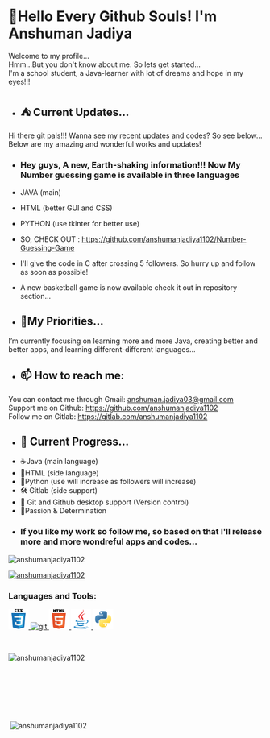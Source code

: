 # 👋Hello Every Github Souls! I'm Anshuman Jadiya
Welcome to my profile...                                                                                                                                                                   
Hmm...But you don't know about me. So lets get started...                                                                                                                                     
I'm a school student, a Java-learner with lot of dreams and hope in my eyes!!!  

<!--
**anshumanjadiya1102/anshumanjadiya1102** is a ✨ _special_ ✨ repository because its `README.md` (this file) appears on your GitHub profile.

Here are some ideas to get you started:-->
- ## ⛺ Current Updates...
 Hi there git pals!!! Wanna see my recent updates and codes?                                                                                                                                So see below... Below are my amazing and wonderful works and updates!                            
 - ### Hey guys, A new, Earth-shaking information!!! Now My Number guessing game is available in three languages
 - JAVA (main)
 - HTML (better GUI and CSS)
 - PYTHON (use tkinter for better use)
 - SO, CHECK OUT : https://github.com/anshumanjadiya1102/Number-Guessing-Game
 - I'll give the code in C after crossing 5 followers. So hurry up and follow as soon as possible!

 - A new basketball game is now available check it out in repository section...   
 -  ## 🔭My Priorities...
 I’m currently focusing on learning more and more Java, creating better and better apps, and learning different-different languages...
- ## 📫 How to reach me:
You can contact me through Gmail: anshuman.jadiya03@gmail.com                                                                                                                              
Support me on Github: https://github.com/anshumanjadiya1102                                                                                                                                
Follow me on Gitlab: https://gitlab.com/anshumanjadiya1102
-  ## 🌱 Current Progress...
 - ☕Java (main language)
 - 📕HTML (side language)
 - 🗽Python (use will increase as followers will increase)
 - 🛠 Gitlab (side support)
 - 🚀 Git and Github desktop support (Version control)
 - 🎨Passion & Determination
- ### If you like my work so follow me, so based on that I'll release more and more wondreful apps and codes...




<p align="left"> <img src="https://komarev.com/ghpvc/?username=anshumanjadiya1102&label=Profile%20views&color=0e75b6&style=flat" alt="anshumanjadiya1102" /> </p>

<p align="left"; background-color="black"> <a href="https://github.com/ryo-ma/github-profile-trophy"><img src="https://github-profile-trophy.vercel.app/?username=anshumanjadiya1102" alt="anshumanjadiya1102" /></a> </p>
<p align="left">
</p>
<h3 align="left">Languages and Tools:</h3>
<p align="left"> <a href="https://www.w3schools.com/css/" target="_blank" rel="noreferrer"> <img src="https://raw.githubusercontent.com/devicons/devicon/master/icons/css3/css3-original-wordmark.svg" alt="css3" width="40" height="40"/> </a> <a href="https://git-scm.com/" target="_blank" rel="noreferrer"> <img src="https://www.vectorlogo.zone/logos/git-scm/git-scm-icon.svg" alt="git" width="40" height="40"/> </a> <a href="https://www.w3.org/html/" target="_blank" rel="noreferrer"> <img src="https://raw.githubusercontent.com/devicons/devicon/master/icons/html5/html5-original-wordmark.svg" alt="html5" width="40" height="40"/> </a> <a href="https://www.java.com" target="_blank" rel="noreferrer"> <img src="https://raw.githubusercontent.com/devicons/devicon/master/icons/java/java-original.svg" alt="java" width="40" height="40"/> </a> <a href="https://www.python.org" target="_blank" rel="noreferrer"> <img src="https://raw.githubusercontent.com/devicons/devicon/master/icons/python/python-original.svg" alt="python" width="40" height="40"/> </a> </p><br>

<p><img align="left" src="https://github-readme-stats.vercel.app/api/top-langs?username=anshumanjadiya1102&show_icons=true&locale=en&layout=compact" alt="anshumanjadiya1102" /></p><br>
 <br> <br><br><br><br><br>                                                                                                                                                                                      

<p>&nbsp;<img align="center" src="https://github-readme-stats.vercel.app/api?username=anshumanjadiya1102&show_icons=true&locale=en" alt="anshumanjadiya1102" /></p><br><br>
                                                                                                                                                                                        


                                                                                                                                                                                         

